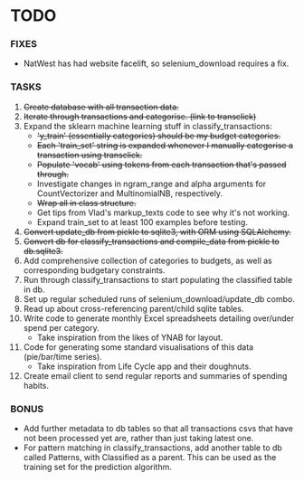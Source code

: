 # TODO

### FIXES
* NatWest has had website facelift, so selenium_download requires a fix.

### TASKS
1. ~~Create database with all transaction data.~~
2. ~~Iterate through transactions and categorise. (link to transclick)~~
3. Expand the sklearn machine learning stuff in classify_transactions:
    - ~~'y_train' (essentially categories) should be my budget categories.~~
    - ~~Each 'train_set' string is expanded whenever I manually categorise a transaction using transclick.~~
    - ~~Populate 'vocab' using tokens from each transaction that's passed through.~~
    - Investigate changes in ngram_range and alpha arguments for CountVectorizer and MultinomialNB, respectively.
    - ~~Wrap all in class structure.~~
    - Get tips from Vlad's markup_texts code to see why it's not working.
    - Expand train_set to at least 100 examples before testing.
4. ~~Convert update_db from pickle to sqlite3, with ORM using SQLAlchemy.~~
5. ~~Convert db for classify_transactions and compile_data from pickle to db.sqlite3.~~
6. Add comprehensive collection of categories to budgets, as well as corresponding budgetary constraints.
7. Run through classify_transactions to start populating the classified table in db.
8. Set up regular scheduled runs of selenium_download/update_db combo.
9. Read up about cross-referencing parent/child sqlite tables.
10. Write code to generate monthly Excel spreadsheets detailing over/under spend per
 category.
    - Take inspiration from the likes of YNAB for layout.
11. Code for generating some standard visualisations of this data (pie/bar/time series).
    - Take inspiration from Life Cycle app and their doughnuts.
12. Create email client to send regular reports and summaries of spending habits.

### BONUS
* Add further metadata to db tables so that all transactions csvs that have not been
 processed yet are, rather than just taking latest one.
* For pattern matching in classify_transactions, add another table to db called Patterns, with Classified as a parent.
 This can be used as the training set for the prediction algorithm. 